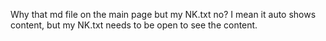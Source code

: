 Why that md file on the main page but my NK.txt no?
I mean it auto shows content, but my NK.txt needs to be open to see the content.
